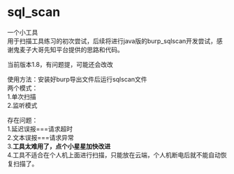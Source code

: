 # sql_scan
一个小工具<br>
用于扫描工具练习的初次尝试，后续将进行java版的burp_sqlscan开发尝试，感谢鬼麦子大哥先知平台提供的思路和代码。<br>

当前版本1.8，有问题提，可能还会改改<br>

使用方法：安装好burp导出文件后运行sqlscan文件<br>
两个模式：<br>
1.单次扫描<br>
2.监听模式<br>


存在问题：<br>
1.延迟误报===请求超时<br>
2.文本误报===请求异常<br>
3.**工具太难用了，点个小星星加快改进**<br>
4.工具不适合在个人机上面进行扫描，只能放在云端，个人机断电后就不能自动恢复扫描了。
